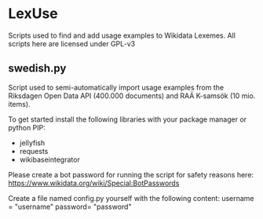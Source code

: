# LexUse
Scripts used to find and add usage examples to Wikidata Lexemes. All scripts here are licensed under GPL-v3

## swedish.py
Script used to semi-automatically import usage examples from the Riksdagen Open Data API (400.000 documents) and RAÄ K-samsök (10 mio. items). 

To get started install the following libraries with your package manager or python PIP:
* jellyfish
* requests
* wikibaseintegrator

Please create a bot password for running the script for
safety reasons here: https://www.wikidata.org/wiki/Special:BotPasswords

Create a file named config.py yourself with the following content:
username = "username"
password= "password"
